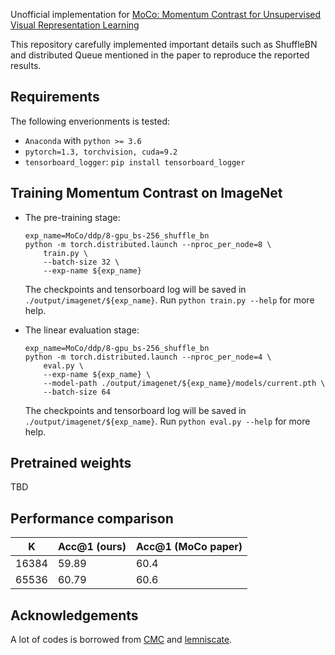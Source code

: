 Unofficial implementation for [MoCo: Momentum Contrast for Unsupervised Visual Representation Learning](https://arxiv.org/abs/1911.05722)

This repository carefully implemented important details such as ShuffleBN and distributed Queue mentioned in the paper to reproduce the reported results.

## Requirements

The following enverionments is tested:

* `Anaconda` with `python >= 3.6`
* `pytorch=1.3, torchvision, cuda=9.2`
* `tensorboard_logger`: `pip install tensorboard_logger`

## Training Momentum Contrast on ImageNet

* The pre-training stage:

  ```
  exp_name=MoCo/ddp/8-gpu_bs-256_shuffle_bn
  python -m torch.distributed.launch --nproc_per_node=8 \
      train.py \
      --batch-size 32 \
      --exp-name ${exp_name}
  ```

  The checkpoints and tensorboard log will be saved in `./output/imagenet/${exp_name}`. Run `python train.py --help` for more help.
  
* The linear evaluation stage:

  ```
  exp_name=MoCo/ddp/8-gpu_bs-256_shuffle_bn
  python -m torch.distributed.launch --nproc_per_node=4 \
      eval.py \
      --exp-name ${exp_name} \
      --model-path ./output/imagenet/${exp_name}/models/current.pth \
      --batch-size 64
  ```

  The checkpoints and tensorboard log will be saved in `./output/imagenet/${exp_name}`. Run `python eval.py --help` for more help.

## Pretrained weights

TBD

## Performance comparison

| K     | Acc@1 (ours) | Acc@1 (MoCo paper) |
| ----- | ------------ | ------------------ |
| 16384 | 59.89        | 60.4               |
| 65536 | 60.79        | 60.6               |

## Acknowledgements

A lot of codes is borrowed from [CMC](https://github.com/HobbitLong/CMC) and [lemniscate](https://github.com/zhirongw/lemniscate.pytorch).

